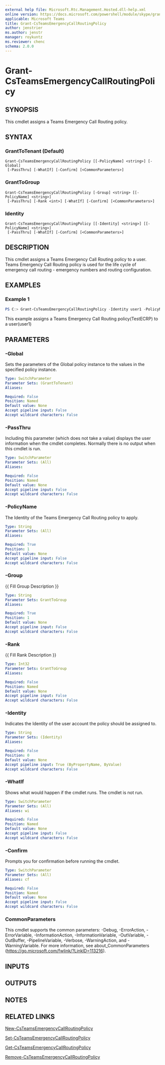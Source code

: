 ```yaml
---
external help file: Microsoft.Rtc.Management.Hosted.dll-help.xml
online version: https://docs.microsoft.com/powershell/module/skype/grant-csteamsemergencycallroutingpolicy
applicable: Microsoft Teams
title: Grant-CsTeamsEmergencyCallRoutingPolicy
author: jenstrier
ms.author: jenstr
manager: roykuntz
ms.reviewer: chenc
schema: 2.0.0
---
```


# Grant-CsTeamsEmergencyCallRoutingPolicy

## SYNOPSIS
This cmdlet assigns a Teams Emergency Call Routing policy.

## SYNTAX

### GrantToTenant (Default)
```
Grant-CsTeamsEmergencyCallRoutingPolicy [[-PolicyName] <string>] [-Global]
 [-PassThru] [-WhatIf] [-Confirm] [<CommonParameters>]
```

### GrantToGroup
```
Grant-CsTeamsEmergencyCallRoutingPolicy [-Group] <string> [[-PolicyName] <string>]
 [-PassThru] [-Rank <int>] [-WhatIf] [-Confirm] [<CommonParameters>]
```

### Identity
```
Grant-CsTeamsEmergencyCallRoutingPolicy [[-Identity] <string>] [[-PolicyName] <string>]
 [-PassThru] [-WhatIf] [-Confirm] [<CommonParameters>]
```

## DESCRIPTION
This cmdlet assigns a Teams Emergency Call Routing policy to a user. Teams Emergency Call Routing policy is used for the life cycle of emergency call routing - emergency numbers and routing configuration.

## EXAMPLES

### Example 1
```powershell
PS C:> Grant-CsTeamsEmergencyCallRoutingPolicy -Identity user1 -PolicyName TestECRP
```

This example assigns a Teams Emergency Call Routing policy(TestECRP) to a user(user1)

## PARAMETERS

### -Global
Sets the parameters of the Global policy instance to the values in the specified policy instance.

```yaml
Type: SwitchParameter
Parameter Sets: (GrantToTenant)
Aliases:

Required: False
Position: Named
Default value: None
Accept pipeline input: False
Accept wildcard characters: False
```

### -PassThru
Including this parameter (which does not take a value) displays the user information when the cmdlet completes. Normally there is no output when this cmdlet is run.

```yaml
Type: SwitchParameter
Parameter Sets: (All)
Aliases:

Required: False
Position: Named
Default value: None
Accept pipeline input: False
Accept wildcard characters: False
```

### -PolicyName
The Identity of the Teams Emergency Call Routing policy to apply.

```yaml
Type: String
Parameter Sets: (All)
Aliases:

Required: True
Position: 1
Default value: None
Accept pipeline input: False
Accept wildcard characters: False
```

### -Group
{{ Fill Group Description }}

```yaml
Type: String
Parameter Sets: GrantToGroup
Aliases:

Required: True
Position: 1
Default value: None
Accept pipeline input: False
Accept wildcard characters: False
```

### -Rank
{{ Fill Rank Description }}

```yaml
Type: Int32
Parameter Sets: GrantToGroup
Aliases:

Required: False
Position: Named
Default value: None
Accept pipeline input: False
Accept wildcard characters: False
```

### -Identity
Indicates the Identity of the user account the policy should be assigned to.

```yaml
Type: String
Parameter Sets: (Identity)
Aliases:

Required: False
Position: 0
Default value: None
Accept pipeline input: True (ByPropertyName, ByValue)
Accept wildcard characters: False
```

### -WhatIf
Shows what would happen if the cmdlet runs.
The cmdlet is not run.

```yaml
Type: SwitchParameter
Parameter Sets: (All)
Aliases: wi

Required: False
Position: Named
Default value: None
Accept pipeline input: False
Accept wildcard characters: False
```

### -Confirm
Prompts you for confirmation before running the cmdlet.

```yaml
Type: SwitchParameter
Parameter Sets: (All)
Aliases: cf

Required: False
Position: Named
Default value: None
Accept pipeline input: False
Accept wildcard characters: False
```

### CommonParameters
This cmdlet supports the common parameters: -Debug, -ErrorAction, -ErrorVariable, -InformationAction, -InformationVariable, -OutVariable, -OutBuffer, -PipelineVariable, -Verbose, -WarningAction, and -WarningVariable. For more information, see about_CommonParameters (https://go.microsoft.com/fwlink/?LinkID=113216).

## INPUTS

## OUTPUTS

## NOTES

## RELATED LINKS

[New-CsTeamsEmergencyCallRoutingPolicy](New-CsTeamsEmergencyCallRoutingPolicy.md)

[Set-CsTeamsEmergencyCallRoutingPolicy](Set-CsTeamsEmergencyCallRoutingPolicy.md)

[Get-CsTeamsEmergencyCallRoutingPolicy](Get-CsTeamsEmergencyCallRoutingPolicy.md)

[Remove-CsTeamsEmergencyCallRoutingPolicy](Remove-CsTeamsEmergencyCallRoutingPolicy.md)
